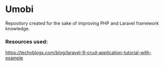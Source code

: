 # Umobi

Repository created for the sake of improving PHP and Laravel framework knowledge.

### Resources used:
https://techvblogs.com/blog/laravel-9-crud-application-tutorial-with-example
